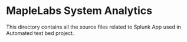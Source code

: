 # MapleLabs System Analytics
This directory contains all the source files related to Splunk App used in Automated test bed project.

